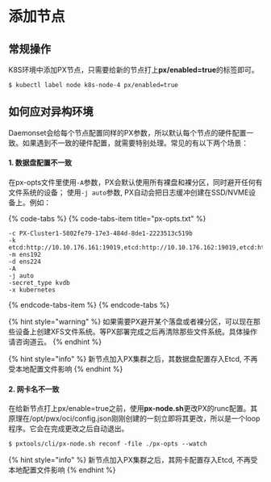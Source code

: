 # 添加节点

## 常规操作

K8S环境中添加PX节点，只需要给新的节点打上**px/enabled=true**的标签即可。

```text
$ kubectl label node k8s-node-4 px/enabled=true
```

## 如何应对异构环境

Daemonset会给每个节点配置同样的PX参数，所以默认每个节点的硬件配置一致。如果遇到不一致的硬件配置，就需要特别处理。常见的有以下两个场景：

#### 1. 数据盘配置不一致

在px-opts文件里使用`-A`参数，PX会默认使用所有裸盘和裸分区，同时避开任何有文件系统的设备； 使用`-j auto`参数, PX自动会把日志缓冲创建在SSD/NVME设备上。例如：

{% code-tabs %}
{% code-tabs-item title="px-opts.txt" %}
```text
-c PX-Cluster1-5802fe79-17e3-484d-8de1-2223513c519b
-k etcd:http://10.10.176.161:19019,etcd:http://10.10.176.162:19019,etcd:http://10.10.176.163:19019
-m ens192
-d ens224
-A
-j auto
-secret_type kvdb
-x kubernetes
```
{% endcode-tabs-item %}
{% endcode-tabs %}

{% hint style="warning" %}
如果需要PX避开某个落盘或者裸分区，可以现在那些设备上创建XFS文件系统。等PX部署完成之后再清除那些文件系统。具体操作请咨询道云。
{% endhint %}

{% hint style="info" %}
新节点加入PX集群之后，其数据盘配置存入Etcd, 不再受本地配置文件影响
{% endhint %}

#### 2. 网卡名不一致

在给新节点打上px/enable=true之前，使用**px-node.sh**更改PX的runc配置。其原理在/opt/pwx/oci/config.json刚刚创建的一刻立即将其更改，所以是一个loop程序。它会在完成更改之后自动退出。

```text
$ pxtools/cli/px-node.sh reconf -file ./px-opts --watch
```

{% hint style="info" %}
新节点加入PX集群之后，其网卡配置存入Etcd, 不再受本地配置文件影响
{% endhint %}







